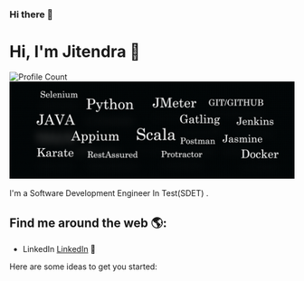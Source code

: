 ### Hi there 👋

# Hi, I'm Jitendra 👋
![Profile Count](https://komarev.com/ghpvc/?username=jitendrakumarr) 
![github](https://github.com/jitendrakumarr/jitendrakumarr/blob/main/profile.png)

I'm a Software Development Engineer In Test(SDET) .

## Find me around the web 🌎:
- LinkedIn <a href="https://www.linkedin.com/in/jitendrakumarr/">LinkedIn</a> 💼


Here are some ideas to get you started:

